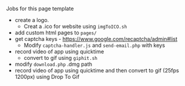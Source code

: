 Jobs for this page template
 - create a logo.
 	- Creat a .ico for website using `imgToICO.sh`
 - add custom html pages to `pages/`
 - get captcha keys - https://www.google.com/recaptcha/admin#list
 	- Modify `captcha-handler.js` and `send-email.php` with keys
 - record video of app using quicktime
 	- convert to gif using `giphit.sh`
 - modify `download.php` .dmg path
 - record video of app using quicktime and then convert to gif (25fps 1200px) using Drop To Gif
